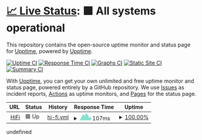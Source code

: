 # [📈 Live Status](https://tidal.401658.xyz): <!--live status--> **🟩 All systems operational**

This repository contains the open-source uptime monitor and status page for [Upptime](https://upptime.js.org), powered by [Upptime](https://github.com/upptime/upptime).

[![Uptime CI](https://github.com/sachinsenal0x64/uptime/workflows/Uptime%20CI/badge.svg)](https://github.com/sachinsenal0x64/uptime/actions?query=workflow%3A%22Uptime+CI%22)
[![Response Time CI](https://github.com/sachinsenal0x64/uptime/workflows/Response%20Time%20CI/badge.svg)](https://github.com/sachinsenal0x64/uptime/actions?query=workflow%3A%22Response+Time+CI%22)
[![Graphs CI](https://github.com/sachinsenal0x64/uptime/workflows/Graphs%20CI/badge.svg)](https://github.com/sachinsenal0x64/uptime/actions?query=workflow%3A%22Graphs+CI%22)
[![Static Site CI](https://github.com/sachinsenal0x64/uptime/workflows/Static%20Site%20CI/badge.svg)](https://github.com/sachinsenal0x64/uptime/actions?query=workflow%3A%22Static+Site+CI%22)
[![Summary CI](https://github.com/sachinsenal0x64/uptime/workflows/Summary%20CI/badge.svg)](https://github.com/sachinsenal0x64/uptime/actions?query=workflow%3A%22Summary+CI%22)

With [Upptime](https://upptime.js.org), you can get your own unlimited and free uptime monitor and status page, powered entirely by a GitHub repository. We use [Issues](https://github.com/upptime/upptime/issues) as incident reports, [Actions](https://github.com/sachinsenal0x64/uptime/actions) as uptime monitors, and [Pages](https://demo.upptime.js.org) for the status page.

<!--start: status pages-->
<!-- This summary is generated by Upptime (https://github.com/upptime/upptime) -->
<!-- Do not edit this manually, your changes will be overwritten -->
<!-- prettier-ignore -->
| URL | Status | History | Response Time | Uptime |
| --- | ------ | ------- | ------------- | ------ |
| <img alt="" src="https://icons.duckduckgo.com/ip3/tidal.401658.xyz.ico" height="13"> [HiFi](https://tidal.401658.xyz) | 🟩 Up | [hi-fi.yml](https://github.com/sachinsenal0x64/uptime/commits/HEAD/history/hi-fi.yml) | <details><summary><img alt="Response time graph" src="./graphs/hi-fi/response-time-week.png" height="20"> 107ms</summary><br><a href="https://uptime.401658.xyz/history/hi-fi"><img alt="Response time 201" src="https://img.shields.io/endpoint?url=https%3A%2F%2Fraw.githubusercontent.com%2Fsachinsenal0x64%2Fuptime%2FHEAD%2Fapi%2Fhi-fi%2Fresponse-time.json"></a><br><a href="https://uptime.401658.xyz/history/hi-fi"><img alt="24-hour response time 102" src="https://img.shields.io/endpoint?url=https%3A%2F%2Fraw.githubusercontent.com%2Fsachinsenal0x64%2Fuptime%2FHEAD%2Fapi%2Fhi-fi%2Fresponse-time-day.json"></a><br><a href="https://uptime.401658.xyz/history/hi-fi"><img alt="7-day response time 107" src="https://img.shields.io/endpoint?url=https%3A%2F%2Fraw.githubusercontent.com%2Fsachinsenal0x64%2Fuptime%2FHEAD%2Fapi%2Fhi-fi%2Fresponse-time-week.json"></a><br><a href="https://uptime.401658.xyz/history/hi-fi"><img alt="30-day response time 91" src="https://img.shields.io/endpoint?url=https%3A%2F%2Fraw.githubusercontent.com%2Fsachinsenal0x64%2Fuptime%2FHEAD%2Fapi%2Fhi-fi%2Fresponse-time-month.json"></a><br><a href="https://uptime.401658.xyz/history/hi-fi"><img alt="1-year response time 201" src="https://img.shields.io/endpoint?url=https%3A%2F%2Fraw.githubusercontent.com%2Fsachinsenal0x64%2Fuptime%2FHEAD%2Fapi%2Fhi-fi%2Fresponse-time-year.json"></a></details> | <details><summary><a href="https://uptime.401658.xyz/history/hi-fi">100.00%</a></summary><a href="https://uptime.401658.xyz/history/hi-fi"><img alt="All-time uptime 99.82%" src="https://img.shields.io/endpoint?url=https%3A%2F%2Fraw.githubusercontent.com%2Fsachinsenal0x64%2Fuptime%2FHEAD%2Fapi%2Fhi-fi%2Fuptime.json"></a><br><a href="https://uptime.401658.xyz/history/hi-fi"><img alt="24-hour uptime 100.00%" src="https://img.shields.io/endpoint?url=https%3A%2F%2Fraw.githubusercontent.com%2Fsachinsenal0x64%2Fuptime%2FHEAD%2Fapi%2Fhi-fi%2Fuptime-day.json"></a><br><a href="https://uptime.401658.xyz/history/hi-fi"><img alt="7-day uptime 100.00%" src="https://img.shields.io/endpoint?url=https%3A%2F%2Fraw.githubusercontent.com%2Fsachinsenal0x64%2Fuptime%2FHEAD%2Fapi%2Fhi-fi%2Fuptime-week.json"></a><br><a href="https://uptime.401658.xyz/history/hi-fi"><img alt="30-day uptime 100.00%" src="https://img.shields.io/endpoint?url=https%3A%2F%2Fraw.githubusercontent.com%2Fsachinsenal0x64%2Fuptime%2FHEAD%2Fapi%2Fhi-fi%2Fuptime-month.json"></a><br><a href="https://uptime.401658.xyz/history/hi-fi"><img alt="1-year uptime 99.82%" src="https://img.shields.io/endpoint?url=https%3A%2F%2Fraw.githubusercontent.com%2Fsachinsenal0x64%2Fuptime%2FHEAD%2Fapi%2Fhi-fi%2Fuptime-year.json"></a></details>

<!--end: status pages-->undefined
